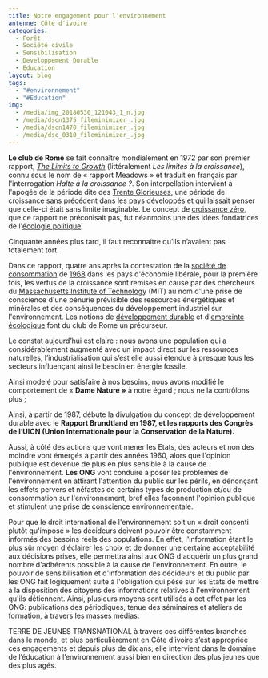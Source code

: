 ```yaml
---
title: Notre engagement pour l'environnement
antenne: Côte d'ivoire
categories:
  - Forêt
  - Société civile
  - Sensibilisation
  - Developpement Durable
  - Education
layout: blog
tags:
  - "#environnement"
  - "#Education"
img:
  - /media/img_20180530_121043_1_n.jpg
  - /media/dscn1375_fileminimizer_.jpg
  - /media/dscn1470_fileminimizer_.jpg
  - /media/dsc_0310_fileminimizer_.jpg
---
```

**Le club de Rome** se fait connaître mondialement en 1972 par son premier rapport, *[The Limits to Growth](https://fr.wikipedia.org/wiki/Halte_%C3%A0_la_croissance_%3F "Halte à la croissance ?")* (littéralement *Les limites à la croissance*), connu sous le nom de « rapport Meadows » et traduit en français par l'interrogation *Halte à la croissance ?*. Son interpellation intervient à l'apogée de la période dite des [Trente Glorieuses](https://fr.wikipedia.org/wiki/Trente_Glorieuses "Trente Glorieuses"), une période de croissance sans précédent dans les pays développés et qui laissait penser que celle-ci était sans limite imaginable. Le concept de [croissance zéro](https://fr.wikipedia.org/wiki/Croissance_z%C3%A9ro "Croissance zéro"), que ce rapport ne préconisait pas, fut néanmoins une des idées fondatrices de l'[écologie politique](https://fr.wikipedia.org/wiki/%C3%89cologie_politique "Écologie politique").

Cinquante années plus tard, il faut reconnaitre qu’ils n’avaient pas totalement tort.

Dans ce rapport, quatre ans après la contestation de la [société de consommation](https://fr.wikipedia.org/wiki/Soci%C3%A9t%C3%A9_de_consommation "Société de consommation") de [1968](https://fr.wikipedia.org/wiki/Mai_1968 "Mai 1968") dans les pays d'économie libérale, pour la première fois, les vertus de la croissance sont remises en cause par des chercheurs du [Massachusetts Institute of Technology](https://fr.wikipedia.org/wiki/Massachusetts_Institute_of_Technology "Massachusetts Institute of Technology") (MIT) au nom d'une prise de conscience d'une pénurie prévisible des ressources énergétiques et minérales et des conséquences du développement industriel sur l'environnement. Les notions de [développement durable](https://fr.wikipedia.org/wiki/D%C3%A9veloppement_durable "Développement durable") et d'[empreinte écologique](https://fr.wikipedia.org/wiki/Empreinte_%C3%A9cologique "Empreinte écologique") font du club de Rome un précurseur.

Le constat aujourd’hui est claire : nous avons une population qui a considérablement augmenté avec un impact direct sur les ressources naturelles, l’industrialisation qui s’est elle aussi étendue à presque tous les secteurs influençant ainsi le besoin en énergie fossile.

Ainsi modelé pour satisfaire à nos besoins, nous avons modifié le comportement de « **Dame Nature »** à notre égard ; nous ne la contrôlons plus ;

Ainsi, à partir de 1987, débute la divulgation du concept de développement durable avec le **Rapport Brundtland en 1987, et les rapports des Congrès de l’UICN (Union Internationale pour la Conservation de la Nature).**

Aussi, à côté des actions que vont mener les Etats, des acteurs et non des moindre vont émergés à partir des années 1960, alors que l'opinion publique est devenue de plus en plus sensible à la cause de l'environnement. **Les ONG** vont conduire à poser les problèmes de l'environnement en attirant l'attention du public sur les périls, en dénonçant les effets pervers et néfastes de certains types de production et/ou de consommation sur l'environnement, bref elles façonnent l'opinion publique et stimulent une prise de conscience environnementale[](<>).

Pour que le droit international de l'environnement soit un « droit consenti plutôt qu'imposé » les décideurs doivent pouvoir être constamment informés des besoins réels des populations. En effet, l'information étant le plus sûr moyen d'éclairer les choix et de donner une certaine acceptabilité aux décisions prises, elle permettra ainsi aux ONG d'acquérir un plus grand nombre d'adhérents possible à la cause de l'environnement[](<>). En outre, le pouvoir de sensibilisation et d'information des décideurs et du public par les ONG fait logiquement suite à l'obligation qui pèse sur les Etats de mettre à la disposition des citoyens des informations relatives à l'environnement qu'ils détiennent[](<>). Ainsi, plusieurs moyens sont utilisés à cet effet par les ONG: publications des périodiques, tenue des séminaires et ateliers de formation, à travers les masses médias.

TERRE DE JEUNES TRANSNATIONAL à travers ces différentes branches dans le monde, et plus particulièrement en Côte d’ivoire s’est appropriée ces engagements et depuis plus de dix ans, elle intervient dans le domaine de l’éducation à l’environnement aussi bien en direction des plus jeunes que des plus agés.